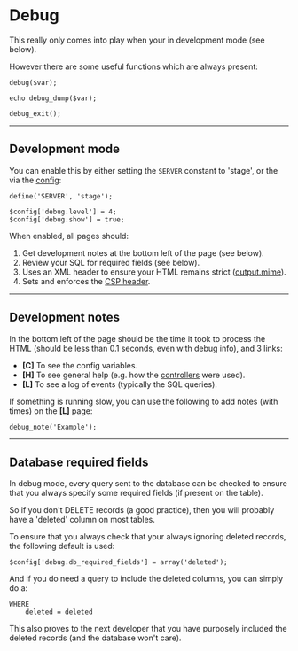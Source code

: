 
# Debug

This really only comes into play when your in development mode (see below).

However there are some useful functions which are always present:

	debug($var);

	echo debug_dump($var);

	debug_exit();

---

## Development mode

You can enable this by either setting the `SERVER` constant to 'stage', or the via the [config](../../doc/setup/config.md):

	define('SERVER', 'stage');

	$config['debug.level'] = 4;
	$config['debug.show'] = true;

When enabled, all pages should:

1. Get development notes at the bottom left of the page (see below).
2. Review your SQL for required fields (see below).
3. Uses an XML header to ensure your HTML remains strict ([output.mime](../../doc/setup/config.md)).
4. Sets and enforces the [CSP header](../doc/security/csp.md).

---

## Development notes

In the bottom left of the page should be the time it took to process the HTML (should be less than 0.1 seconds, even with debug info), and 3 links:

- **[C]** To see the config variables.
- **[H]** To see general help (e.g. how the [controllers](../../doc/setup/controllers.md) were used).
- **[L]** To see a log of events (typically the SQL queries).

If something is running slow, you can use the following to add notes (with times) on the **[L]** page:

	debug_note('Example');

---

## Database required fields

In debug mode, every query sent to the database can be checked to ensure that you always specify some required fields (if present on the table).

So if you don't DELETE records (a good practice), then you will probably have a 'deleted' column on most tables.

To ensure that you always check that your always ignoring deleted records, the following default is used:

	$config['debug.db_required_fields'] = array('deleted');

And if you do need a query to include the deleted columns, you can simply do a:

	WHERE
		deleted = deleted

This also proves to the next developer that you have purposely included the deleted records (and the database won't care).
